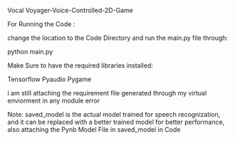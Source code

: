 Vocal Voyager-Voice-Controlled-2D-Game

For Running the Code :

change the location to the Code Directory and run the main.py file through:

python main.py





Make Sure to have the required libraries installed:

Tensorflow
Pyaudio
Pygame

i am still attaching the requirement file generated through my virtual enviorment in any module error


Note:
saved_model is the actual model trained for speech recognization, and it can be replaced with a better trained model for better performance, also attaching the Pynb Model File in saved_model in Code
